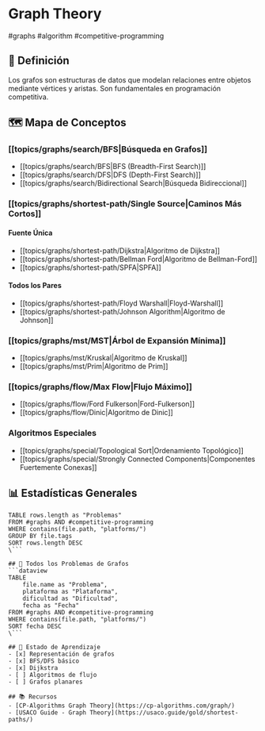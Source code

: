 # Graph Theory

#graphs #algorithm #competitive-programming

## 🎯 Definición
Los grafos son estructuras de datos que modelan relaciones entre objetos mediante vértices y aristas. Son fundamentales en programación competitiva.

## 🗺️ Mapa de Conceptos

### [[topics/graphs/search/BFS|Búsqueda en Grafos]]
- [[topics/graphs/search/BFS|BFS (Breadth-First Search)]]
- [[topics/graphs/search/DFS|DFS (Depth-First Search)]]
- [[topics/graphs/search/Bidirectional Search|Búsqueda Bidireccional]]

### [[topics/graphs/shortest-path/Single Source|Caminos Más Cortos]]
#### Fuente Única
- [[topics/graphs/shortest-path/Dijkstra|Algoritmo de Dijkstra]]
- [[topics/graphs/shortest-path/Bellman Ford|Algoritmo de Bellman-Ford]]
- [[topics/graphs/shortest-path/SPFA|SPFA]]

#### Todos los Pares
- [[topics/graphs/shortest-path/Floyd Warshall|Floyd-Warshall]]
- [[topics/graphs/shortest-path/Johnson Algorithm|Algoritmo de Johnson]]

### [[topics/graphs/mst/MST|Árbol de Expansión Mínima]]
- [[topics/graphs/mst/Kruskal|Algoritmo de Kruskal]]
- [[topics/graphs/mst/Prim|Algoritmo de Prim]]

### [[topics/graphs/flow/Max Flow|Flujo Máximo]]
- [[topics/graphs/flow/Ford Fulkerson|Ford-Fulkerson]]
- [[topics/graphs/flow/Dinic|Algoritmo de Dinic]]

### Algoritmos Especiales
- [[topics/graphs/special/Topological Sort|Ordenamiento Topológico]]
- [[topics/graphs/special/Strongly Connected Components|Componentes Fuertemente Conexas]]

## 📊 Estadísticas Generales
```dataview
TABLE rows.length as "Problemas"
FROM #graphs AND #competitive-programming 
WHERE contains(file.path, "platforms/")
GROUP BY file.tags
SORT rows.length DESC
\```

## 🧠 Todos los Problemas de Grafos
```dataview
TABLE 
    file.name as "Problema",
    plataforma as "Plataforma", 
    dificultad as "Dificultad",
    fecha as "Fecha"
FROM #graphs AND #competitive-programming 
WHERE contains(file.path, "platforms/")
SORT fecha DESC
\```

## 🎯 Estado de Aprendizaje
- [x] Representación de grafos
- [x] BFS/DFS básico
- [x] Dijkstra
- [ ] Algoritmos de flujo
- [ ] Grafos planares

## 📚 Recursos
- [CP-Algorithms Graph Theory](https://cp-algorithms.com/graph/)
- [USACO Guide - Graph Theory](https://usaco.guide/gold/shortest-paths/)